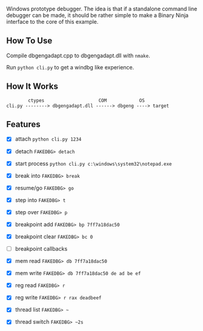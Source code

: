 Windows prototype debugger. The idea is that if a standalone command line debugger can be made, it should be rather simple to make a Binary Ninja interface to the core of this example.

## How To Use

Compile dbgengadapt.cpp to dbgengadapt.dll with `nmake`.

Run `python cli.py` to get a windbg like experience.

## How It Works

```
        ctypes                    COM            OS
cli.py --------> dbgengadapt.dll ------> dbgeng ----> target
```

## Features

- [x] attach `python cli.py 1234`
- [x] detach `FAKEDBG> detach`
- [x] start process `python cli.py c:\windows\system32\notepad.exe`
- [x] break into `FAKEDBG> break`
- [x] resume/go `FAKEDBG> go`
- [x] step into `FAKEDBG> t`
- [x] step over `FAKEDBG> p`
- [x] breakpoint add `FAKEDBG> bp 7ff7a18dac50`
- [x] breakpoint clear `FAKEDBG> bc 0`
- [ ] breakpoint callbacks
- [x] mem read `FAKEDBG> db 7ff7a18dac50`
- [x] mem write `FAKEDBG> db 7ff7a18dac50 de ad be ef`
- [x] reg read `FAKEDBG> r`
- [x] reg write `FAKEDBG> r rax deadbeef`
- [x] thread list `FAKEDBG> ~`
- [x] thread switch `FAKEDBG> ~2s`

